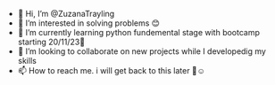 - 👋 Hi, I’m @ZuzanaTrayling
- 👀 I’m interested in solving problems 😊
- 🌱 I’m currently learning python fundemental stage with bootcamp starting 20/11/23🥳
- 💞️ I’m looking to collaborate on new projects while I developedig my skills
- 📫 How to reach me. i will get back to this later 🙌☺️

<!---
ZuzanaTrayling/ZuzanaTrayling is a ✨ special ✨ repository because its `README.md` (this file) appears on your GitHub profile.
You can click the Preview link to take a look at your changes.
--->
